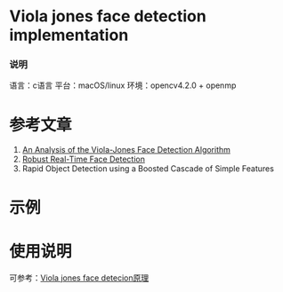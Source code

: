 Viola jones face detection implementation
====
### 说明
语言：c语言
平台：macOS/linux
环境：opencv4.2.0 + openmp

参考文章
======
1. [An Analysis of the Viola-Jones Face Detection Algorithm]( http://www.ipol.im/pub/art/2014/104/article.pdf)
2. [Robust Real-Time Face Detection](https://www.face-rec.org/algorithms/Boosting-Ensemble/16981346.pdf)
3. Rapid Object Detection using a Boosted Cascade of Simple Features


示例
=====


使用说明
====



可参考：[Viola jones face detecion原理]()

